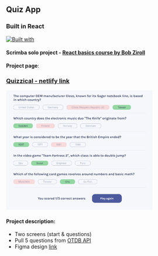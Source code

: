 ## Quiz App 

### Built in React
[![Built with](https://skillicons.dev/icons?i=react,js,css,html)](https://skillicons.dev)
#### Scrimba solo project - [React basics course by Bob Ziroll](https://scrimba.com/learn/learnreact)

**Project page**:

### [Quizzical - netlify link](https://quiz-app-agnkos.netlify.app/) ###

<img src='./public/images/screen2.jpg' width='400'> 

#### Project description:
- Two screens (start & questions)
- Pull 5 questions from [OTDB API](https://opentdb.com/api_config.php)
- Figma design [link](https://www.figma.com/file/E9S5iPcm10f0RIHK8mCqKL/Quizzical-App?node-id=0%3A1)

